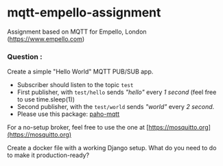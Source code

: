 # mqtt-empello-assignment
Assignment based on MQTT for Empello, London (https://www.empello.com)


### Question :
Create a simple "Hello World" MQTT PUB/SUB app.

- Subscriber should listen to the topic `test`
- First publisher, with `test/hello` sends *"hello"* every _1 second_ (feel free to use time.sleep(1))
- Second publisher, with the `test/world` sends *"world"* every _2 second_.
- Please use this package: [paho-mqtt](https://pypi.org/project/paho-mqtt/) 

For a no-setup broker, feel free to use the one at [https://mosquitto.org](https://mosquitto.org)

Create a docker file with a working Django setup. What do you need to do to make it production-ready?

